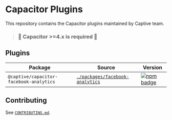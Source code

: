 # Capacitor Plugins

This repository contains the Capacitor plugins maintained by Captive team.

> ### :rotating_light: Capacitor >=4.x is required :rotating_light:

## Plugins

| Package                                 | Source                                                           | Version                                                                                                                                                                   |
| --------------------------------------- | ---------------------------------------------------------------- | ------------------------------------------------------------------------------------------------------------------------------------------------------------------------- |
| `@captive/capacitor-facebook-analytics` | [`./packages/facebook-analytics`](./packages/facebook-analytics) | [![npm badge](https://img.shields.io/npm/v/@captive/capacitor-facebook-analytics?style=flat-square)](https://www.npmjs.com/package/@captive/capacitor-facebook-analytics) |

## Contributing

See [`CONTRIBUTING.md`](./CONTRIBUTING.md).

